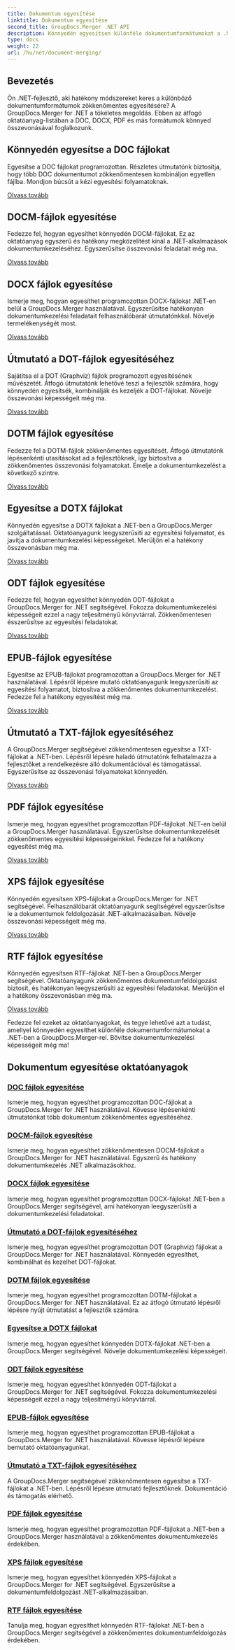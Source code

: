 ```yaml
---
title: Dokumentum egyesítése
linktitle: Dokumentum egyesítése
second_title: GroupDocs.Merger .NET API
description: Könnyedén egyesítsen különféle dokumentumformátumokat a .NET-ben a GroupDocs.Merger segítségével. Zökkenőmentesen kombinálhatja a DOC, DOCX, PDF és egyebeket. Tökéletesítse dokumentumkezelését még ma!
type: docs
weight: 22
url: /hu/net/document-merging/
---
```

## Bevezetés

Ön .NET-fejlesztő, aki hatékony módszereket keres a különböző dokumentumformátumok zökkenőmentes egyesítésére? A GroupDocs.Merger for .NET a tökéletes megoldás. Ebben az átfogó oktatóanyag-listában a DOC, DOCX, PDF és más formátumok könnyed összevonásával foglalkozunk.

## Könnyedén egyesítse a DOC fájlokat

Egyesítse a DOC fájlokat programozottan. Részletes útmutatónk biztosítja, hogy több DOC dokumentumot zökkenőmentesen kombináljon egyetlen fájlba. Mondjon búcsút a kézi egyesítési folyamatoknak.

[Olvass tovább](./merge-doc-files/)

## DOCM-fájlok egyesítése

Fedezze fel, hogyan egyesíthet könnyedén DOCM-fájlokat. Ez az oktatóanyag egyszerű és hatékony megközelítést kínál a .NET-alkalmazások dokumentumkezeléséhez. Egyszerűsítse összevonási feladatait még ma.

[Olvass tovább](./merging-docm-files/)

## DOCX fájlok egyesítése

Ismerje meg, hogyan egyesíthet programozottan DOCX-fájlokat .NET-en belül a GroupDocs.Merger használatával. Egyszerűsítse hatékonyan dokumentumkezelési feladatait felhasználóbarát útmutatónkkal. Növelje termelékenységét most.

[Olvass tovább](./how-to-merge-docx-files/)

## Útmutató a DOT-fájlok egyesítéséhez

Sajátítsa el a DOT (Graphviz) fájlok programozott egyesítésének művészetét. Átfogó útmutatónk lehetővé teszi a fejlesztők számára, hogy könnyedén egyesítsék, kombinálják és kezeljék a DOT-fájlokat. Növelje összevonási képességeit még ma.

[Olvass tovább](./guide-merging-dot-files/)

## DOTM fájlok egyesítése

Fedezze fel a DOTM-fájlok zökkenőmentes egyesítését. Átfogó útmutatónk lépésenkénti utasításokat ad a fejlesztőknek, így biztosítva a zökkenőmentes összevonási folyamatokat. Emelje a dokumentumkezelést a következő szintre.

[Olvass tovább](./merging-dotm-files/)

## Egyesítse a DOTX fájlokat

Könnyedén egyesítse a DOTX fájlokat a .NET-ben a GroupDocs.Merger szolgáltatással. Oktatóanyagunk leegyszerűsíti az egyesítési folyamatot, és javítja a dokumentumkezelési képességeket. Merüljön el a hatékony összevonásban még ma.

[Olvass tovább](./merge-dotx-files/)

## ODT fájlok egyesítése

Fedezze fel, hogyan egyesíthet könnyedén ODT-fájlokat a GroupDocs.Merger for .NET segítségével. Fokozza dokumentumkezelési képességeit ezzel a nagy teljesítményű könyvtárral. Zökkenőmentesen ésszerűsítse az egyesítési feladatokat.

[Olvass tovább](./merging-odt-files/)

## EPUB-fájlok egyesítése

Egyesítse az EPUB-fájlokat programozottan a GroupDocs.Merger for .NET használatával. Lépésről lépésre mutató oktatóanyagunk leegyszerűsíti az egyesítési folyamatot, biztosítva a zökkenőmentes dokumentumkezelést. Fedezze fel a hatékony egyesítést még ma.

[Olvass tovább](./merge-epub-files/)

## Útmutató a TXT-fájlok egyesítéséhez

A GroupDocs.Merger segítségével zökkenőmentesen egyesítse a TXT-fájlokat a .NET-ben. Lépésről lépésre haladó útmutatónk felhatalmazza a fejlesztőket a rendelkezésre álló dokumentációval és támogatással. Egyszerűsítse az összevonási folyamatokat könnyedén.

[Olvass tovább](./guide-merging-txt-files/)

## PDF fájlok egyesítése

Ismerje meg, hogyan egyesíthet programozottan PDF-fájlokat .NET-en belül a GroupDocs.Merger használatával. Egyszerűsítse dokumentumkezelését zökkenőmentes egyesítési képességeinkkel. Fedezze fel a hatékony egyesítést még ma.

[Olvass tovább](./merging-pdf-files/)

## XPS fájlok egyesítése

Könnyedén egyesítsen XPS-fájlokat a GroupDocs.Merger for .NET segítségével. Felhasználóbarát oktatóanyagunk segítségével egyszerűsítse le a dokumentumok feldolgozását .NET-alkalmazásaiban. Növelje összevonási képességeit még ma.

[Olvass tovább](./merge-xps-files/)

## RTF fájlok egyesítése

Könnyedén egyesítsen RTF-fájlokat .NET-ben a GroupDocs.Merger segítségével. Oktatóanyagunk zökkenőmentes dokumentumfeldolgozást biztosít, és hatékonyan leegyszerűsíti az egyesítési feladatokat. Merüljön el a hatékony összevonásban még ma.

[Olvass tovább](./merging-rtf-files/)

Fedezze fel ezeket az oktatóanyagokat, és tegye lehetővé azt a tudást, amellyel könnyedén egyesíthet különféle dokumentumformátumokat a .NET-ben a GroupDocs.Merger-rel. Bővítse dokumentumkezelési képességeit még ma!
## Dokumentum egyesítése oktatóanyagok
### [DOC fájlok egyesítése](./merge-doc-files/)
Ismerje meg, hogyan egyesíthet programozottan DOC-fájlokat a GroupDocs.Merger for .NET használatával. Kövesse lépésenkénti útmutatónkat több dokumentum zökkenőmentes egyesítéséhez.
### [DOCM-fájlok egyesítése](./merging-docm-files/)
Ismerje meg, hogyan egyesíthet zökkenőmentesen DOCM-fájlokat a GroupDocs.Merger for .NET használatával. Egyszerű és hatékony dokumentumkezelés .NET alkalmazásokhoz.
### [DOCX fájlok egyesítése](./how-to-merge-docx-files/)
Ismerje meg, hogyan egyesíthet programozottan DOCX-fájlokat .NET-ben a GroupDocs.Merger segítségével, ami hatékonyan leegyszerűsíti a dokumentumkezelési feladatokat.
### [Útmutató a DOT-fájlok egyesítéséhez](./guide-merging-dot-files/)
Ismerje meg, hogyan egyesíthet programozottan DOT (Graphviz) fájlokat a GroupDocs.Merger for .NET használatával. Könnyedén egyesíthet, kombinálhat és kezelhet DOT-fájlokat.
### [DOTM fájlok egyesítése](./merging-dotm-files/)
Ismerje meg, hogyan egyesíthet programozottan DOTM-fájlokat a GroupDocs.Merger for .NET használatával. Ez az átfogó útmutató lépésről lépésre nyújt útmutatást a fejlesztők számára.
### [Egyesítse a DOTX fájlokat](./merge-dotx-files/)
Ismerje meg, hogyan egyesíthet könnyedén DOTX-fájlokat .NET-ben a GroupDocs.Merger segítségével. Növelje dokumentumkezelési képességeit.
### [ODT fájlok egyesítése](./merging-odt-files/)
Ismerje meg, hogyan egyesíthet könnyedén ODT-fájlokat a GroupDocs.Merger for .NET segítségével. Fokozza dokumentumkezelési képességeit ezzel a nagy teljesítményű könyvtárral.
### [EPUB-fájlok egyesítése](./merge-epub-files/)
Ismerje meg, hogyan egyesíthet programozottan EPUB-fájlokat a GroupDocs.Merger for .NET használatával. Kövesse lépésről lépésre bemutató oktatóanyagunkat.
### [Útmutató a TXT-fájlok egyesítéséhez](./guide-merging-txt-files/)
A GroupDocs.Merger segítségével zökkenőmentesen egyesítse a TXT-fájlokat a .NET-ben. Lépésről lépésre útmutató fejlesztőknek. Dokumentáció és támogatás elérhető.
### [PDF fájlok egyesítése](./merging-pdf-files/)
Ismerje meg, hogyan egyesíthet programozottan PDF-fájlokat a .NET-ben a GroupDocs.Merger használatával a zökkenőmentes dokumentumkezelés érdekében.
### [XPS fájlok egyesítése](./merge-xps-files/)
Ismerje meg, hogyan egyesíthet könnyedén XPS-fájlokat a GroupDocs.Merger for .NET segítségével. Egyszerűsítse a dokumentumfeldolgozást .NET-alkalmazásaiban.
### [RTF fájlok egyesítése](./merging-rtf-files/)
Tanulja meg, hogyan egyesíthet könnyedén RTF-fájlokat .NET-ben a GroupDocs.Merger segítségével a zökkenőmentes dokumentumfeldolgozás érdekében.